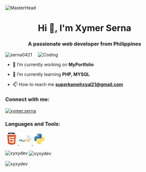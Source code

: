 ![MasterHead](https://www.obiyaninfotech.com/wp-content/uploads/2022/06/Website-Development.jpg)
<h1 align="center">Hi 👋, I'm Xymer Serna</h1>
<h3 align="center">A passionate web developer from Philippines</h3>
<img align="right" alt="Coding" width="400" src="https://media3.giphy.com/media/qgQUggAC3Pfv687qPC/giphy.gif?cid=790b76110f1a53b39fecab2cc29def54cb60550be2c1e291&rid=giphy.gif&ct=g">


<p align="left"> <img src="https://komarev.com/ghpvc/?username=serna0421&label=Profile%20views&color=0e75b6&style=flat" alt="serna0421" /> </p>

- 🔭 I’m currently working on **MyPortfolio**

- 🌱 I’m currently learning **PHP, MYSQL**

- 📫 How to reach me **superkamehxyal21@gmail.com**

<h3 align="left">Connect with me:</h3>
<p align="left">
<a href="https://fb.com/xymer.serna" target="blank"><img align="center" src="https://raw.githubusercontent.com/rahuldkjain/github-profile-readme-generator/master/src/images/icons/Social/facebook.svg" alt="xymer.serna" height="30" width="40" /></a>
</p>

<h3 align="left">Languages and Tools:</h3>
<p align="left"> <a href="https://www.w3.org/html/" target="_blank" rel="noreferrer"> <img src="https://raw.githubusercontent.com/devicons/devicon/master/icons/html5/html5-original-wordmark.svg" alt="html5" width="40" height="40"/> </a> <a href="https://www.mysql.com/" target="_blank" rel="noreferrer"> <img src="https://raw.githubusercontent.com/devicons/devicon/master/icons/mysql/mysql-original-wordmark.svg" alt="mysql" width="40" height="40"/> </a> <a href="https://www.python.org" target="_blank" rel="noreferrer"> <img src="https://raw.githubusercontent.com/devicons/devicon/master/icons/python/python-original.svg" alt="python" width="40" height="40"/> </a> </p>

<p><img align="left" src="https://github-readme-stats.vercel.app/api/top-langs?username=xyxydev&show_icons=true&locale=en&layout=compact" alt="xyxydev" /></p>

<p>&nbsp;<img align="center" src="https://github-readme-stats.vercel.app/api?username=xyxydev&show_icons=true&locale=en" alt="xyxydev" /></p>

<p><img align="center" src="https://github-readme-streak-stats.herokuapp.com/?user=xyxydev&" alt="xyxydev" /></p>


